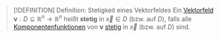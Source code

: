 >[!DEFINITION] Definition: Stetigkeit eines Vektorfeldes
>Ein [Vektorfeld](Vektorfeld.md) $\boldsymbol{v}: D\subseteq\mathbb{R}^n\to\mathbb{R}^n$ heißt **stetig** in $\vec{x}\in D$ (bzw. auf $D$), falls alle [Komponentenfunktionen](../Reelle%20Funktion%20mehrerer%20Veränderlicher.md) von $\boldsymbol{v}$ [stetig](../Skalarfelder/Stetigkeit%20von%20Skalarfeldern.md) in $\vec{x}$ (bzw. auf $D$) sind.